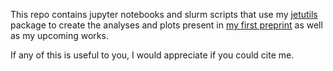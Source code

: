 This repo contains jupyter notebooks and slurm scripts that use my [jetutils](https://github.com/hbanderier/Jetutils) package to create the analyses and plots present in [my first preprint](https://doi.org/10.5194/egusphere-2024-3029) as well as my upcoming works.

If any of this is useful to you, I would appreciate if you could cite me. 